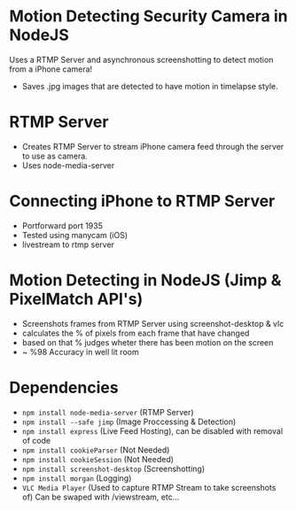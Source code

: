 # Motion Detecting Security Camera in NodeJS
Uses a RTMP Server and asynchronous screenshotting to detect motion from a iPhone camera!
- Saves .jpg images that are detected to have motion in timelapse style.

# RTMP Server
- Creates RTMP Server to stream iPhone camera feed through the server to use as camera.
- Uses node-media-server

# Connecting iPhone to RTMP Server
- Portforward port 1935
- Tested using manycam (iOS) 
- livestream to rtmp server

# Motion Detecting in NodeJS (Jimp & PixelMatch API's)
- Screenshots frames from RTMP Server using screenshot-desktop & vlc
- calculates the % of pixels from each frame that have changed
- based on that % judges wheter there has been motion on the screen
- ~ %98 Accuracy in well lit room


# Dependencies
- `npm install node-media-server` (RTMP Server)
- `npm install --safe jimp` (Image Proccessing & Detection)
- `npm install express` (Live Feed Hosting), can be disabled with removal of code
- `npm install cookieParser` (Not Needed)
- `npm install cookieSession` (Not Needed)
- `npm install screenshot-desktop` (Screenshotting)
- `npm install morgan` (Logging)
- `VLC Media Player` (Used to capture RTMP Stream to take screenshots of) Can be swaped with /viewstream, etc...
